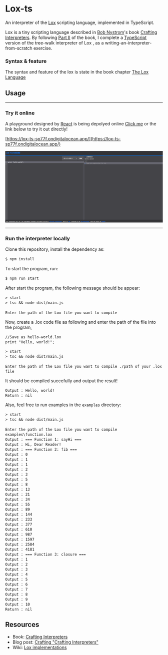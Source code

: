 # Lox-ts

An interpreter of the [Lox](https://github.com/munificent/craftinginterpreters) scripting language, implemented in TypeScript.

Lox is a tiny scripting language described in [Bob Nystrom](https://stuffwithstuff.com/)'s book [Crafting Interpreters](https://craftinginterpreters.com/). By following [Part II](https://craftinginterpreters.com/a-tree-walk-interpreter.html) of the book, I complete a [TypeScript](https://www.typescriptlang.org/) version of the tree-walk interpreter of Lox , as a writing-an-interpreter-from-scratch exercise.

### Syntax & feature
The syntax and feature of the lox is state in the book chapter [The Lox Language](https://craftinginterpreters.com/the-lox-language.html)
## Usage
****
### Try it online
A playground designed by [React](https://reactjs.org/) is being depolyed online [Click me](https://lox-ts-sp77f.ondigitalocean.app/) or the link below to try it out directly!

[https://lox-ts-sp77f.ondigitalocean.app/](https://lox-ts-sp77f.ondigitalocean.app/)

![alt text](https://github.com/CHW0218/lox-ts/blob/main/public/playground.png?raw=true)
****
### Run the interpreter locally

Clone this repository, install the dependency as:
```bash
$ npm install
```

To start the program, run:
```bash
$ npm run start
```


After start the program, the following message should be appear:

```
> start
> tsc && node dist/main.js

Enter the path of the Lox file you want to compile
```
Now, create a .lox code file as following and enter the path of the file into the program,
```
//Save as hello-world.lox
print "Hello, world!";
```
```
> start
> tsc && node dist/main.js

Enter the path of the Lox file you want to compile ./path of your .lox file
```
It should be compiled succefully and output the result!
```
Output : Hello, world!
Return : nil
```

Also, feel free to run examples in the `examples` directory:

```
> start
> tsc && node dist/main.js

Enter the path of the Lox file you want to compile examples\function.lox
Output : === Function 1: sayHi ===
Output : Hi, Dear Reader!
Output : === Function 2: fib ===
Output : 0
Output : 1
Output : 1
Output : 2
Output : 3
Output : 5
Output : 8
Output : 13
Output : 21
Output : 34
Output : 55
Output : 89
Output : 144
Output : 233
Output : 377
Output : 610
Output : 987
Output : 1597
Output : 2584
Output : 4181
Output : === Function 3: closure ===
Output : 1
Output : 2
Output : 3
Output : 4
Output : 5
Output : 6
Output : 7
Output : 8
Output : 9
Output : 10
Return : nil
```

## Resources

- Book: [Crafting Interpreters](https://craftinginterpreters.com/)
- Blog post: [Crafting "Crafting Interpreters"](http://journal.stuffwithstuff.com/2020/04/05/crafting-crafting-interpreters/)
- Wiki: [Lox implementations](https://github.com/munificent/craftinginterpreters/wiki/Lox-implementations)
